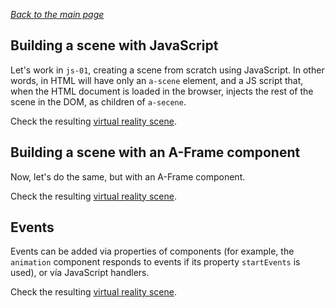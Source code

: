 
*[Back to the main page](../README.md)*

## Building a scene with JavaScript

Let's work in `js-01`, creating a scene from scratch using
JavaScript. In other words, in HTML will have only an
`a-scene` element, and a JS script that, when the HTML
document is loaded in the browser, injects the rest of the
scene in the DOM, as children of `a-secene`.



Check the resulting [virtual reality scene](scene1.html).

## Building a scene with an A-Frame component

Now, let's do the same, but with an A-Frame component.

Check the resulting [virtual reality scene](scene2.html).


## Events

Events can be added via properties of components
(for example, the `animation` component responds to events
if its property `startEvents` is used), or vía JavaScript
handlers.

Check the resulting [virtual reality scene](scene3.html).
